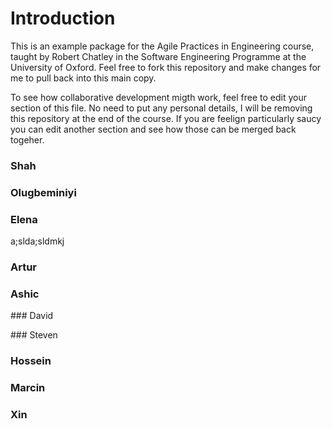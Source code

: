 Introduction
============

This is an example package for the Agile Practices in Engineering course,
taught by Robert Chatley in the Software Engineering Programme at the
University of Oxford. Feel free to fork this repository and make changes for me
to pull back into this main copy.

To see how collaborative development migth work, feel free to edit your section
of this file. No need to put any personal details, I will be removing this
repository at the end of the course. If you are feelign particularly saucy you
can edit another section and see how those can be merged back togeher.

### Shah


### Olugbeminiyi


### Elena
a;slda;sldmkj

### Artur


### Ashic


### David


### Steven


### Hossein


### Marcin


### Xin
